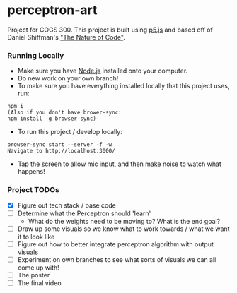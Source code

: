 # perceptron-art
Project for COGS 300.
This project is built using [p5.js](https://p5js.org/) and based off of Daniel Shiffman's ["The Nature of Code"](https://natureofcode.com/book/chapter-10-neural-networks/).

### Running Locally
- Make sure you have [Node.js](https://nodejs.org/en/) installed onto your computer.
- Do new work on your own branch!
- To make sure you have everything installed locally that this project uses, run:
```
npm i
(Also if you don't have brower-sync:
npm install -g browser-sync)
```
- To run this project / develop locally:
```
browser-sync start --server -f -w
Navigate to http://localhost:3000/
```
- Tap the screen to allow mic input, and then make noise to watch what happens!

### Project TODOs
- [x] Figure out tech stack / base code
- [ ] Determine what the Perceptron should 'learn'
    - What do the weights need to be moving to? What is the end goal?
- [ ] Draw up some visuals so we know what to work towards / what we want it to look like
- [ ] Figure out how to better integrate perceptron algorithm with output visuals
- [ ] Experiment on own branches to see what sorts of visuals we can all come up with!
- [ ] The poster
- [ ] The final video

